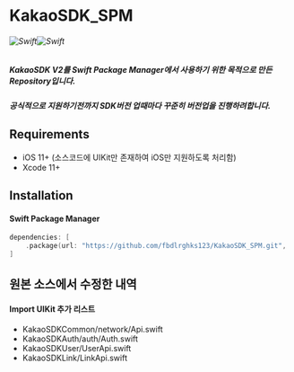 # KakaoSDK_SPM

###### ![Swift](https://img.shields.io/badge/Version-2.9.1-bright%20green)![Swift](https://img.shields.io/badge/platform-iOS-orange)

##### KakaoSDK V2를 Swift Package Manager에서 사용하기 위한 목적으로 만든 Repository입니다.

##### 공식적으로 지원하기전까지 SDK버전 업때마다 꾸준히 버전업을 진행하려합니다.   



## Requirements

- iOS 11+ (소스코드에 UIKit만 존재하여 iOS만 지원하도록 처리함)
- Xcode 11+



## Installation

#### Swift Package Manager

```swift
dependencies: [
    .package(url: "https://github.com/fbdlrghks123/KakaoSDK_SPM.git", .upToNextMajor(from: "2.9.1"))
]
```





## 원본 소스에서 수정한 내역

#### Import UIKit 추가 리스트

- KakaoSDKCommon/network/Api.swift 
- KakaoSDKAuth/auth/Auth.swift
- KakaoSDKUser/UserApi.swift
- KakaoSDKLink/LinkApi.swift

